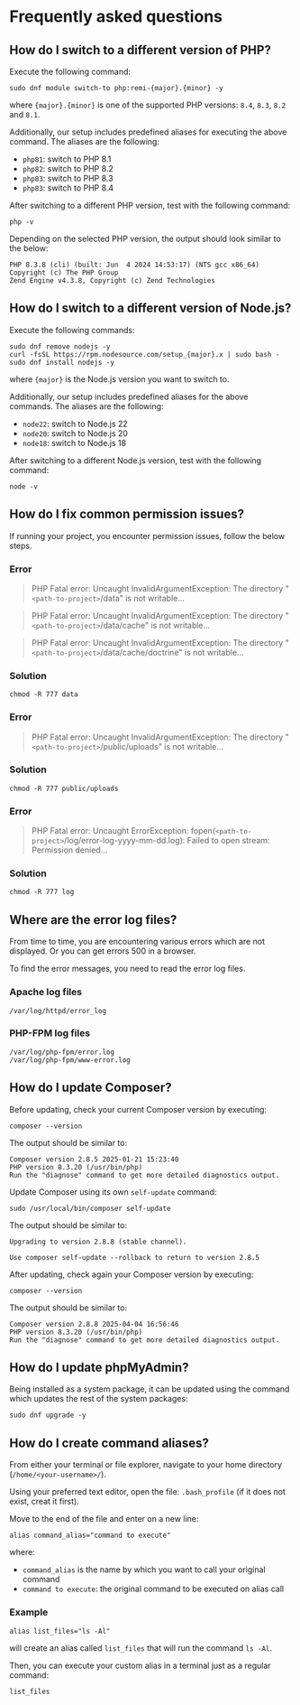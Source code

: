 # Frequently asked questions

## How do I switch to a different version of PHP?

Execute the following command:

```shell
sudo dnf module switch-to php:remi-{major}.{minor} -y
```

where `{major}.{minor}` is one of the supported PHP versions: `8.4`, `8.3`, `8.2` and `8.1`.

Additionally, our setup includes predefined aliases for executing the above command.
The aliases are the following:

- `php81`: switch to PHP 8.1
- `php82`: switch to PHP 8.2
- `php83`: switch to PHP 8.3
- `php83`: switch to PHP 8.4

After switching to a different PHP version, test with the following command:

```shell
php -v
```

Depending on the selected PHP version, the output should look similar to the below:

```text
PHP 8.3.8 (cli) (built: Jun  4 2024 14:53:17) (NTS gcc x86_64)
Copyright (c) The PHP Group
Zend Engine v4.3.8, Copyright (c) Zend Technologies
```

## How do I switch to a different version of Node.js?

Execute the following commands:

```shell
sudo dnf remove nodejs -y
curl -fsSL https://rpm.nodesource.com/setup_{major}.x | sudo bash -
sudo dnf install nodejs -y
```

where `{major}` is the Node.js version you want to switch to.

Additionally, our setup includes predefined aliases for the above commands.
The aliases are the following:

- `node22`: switch to Node.js 22
- `node20`: switch to Node.js 20
- `node18`: switch to Node.js 18

After switching to a different Node.js version, test with the following command:

```shell
node -v
```

## How do I fix common permission issues?

If running your project, you encounter permission issues, follow the below steps.

### Error

> PHP Fatal error: Uncaught InvalidArgumentException: The directory "`<path-to-project>`/data" is not writable...

> PHP Fatal error: Uncaught InvalidArgumentException: The directory "`<path-to-project>`/data/cache" is not writable...

> PHP Fatal error: Uncaught InvalidArgumentException: The directory "`<path-to-project>`/data/cache/doctrine" is not
> writable...

### Solution

```shell
chmod -R 777 data
```

### Error

> PHP Fatal error: Uncaught InvalidArgumentException: The directory "`<path-to-project>`/public/uploads" is not
> writable...

### Solution

```shell
chmod -R 777 public/uploads
```

### Error

> PHP Fatal error: Uncaught ErrorException: fopen(`<path-to-project>`/log/error-log-yyyy-mm-dd.log): Failed to open
> stream: Permission denied...

### Solution

```shell
chmod -R 777 log
```

## Where are the error log files?

From time to time, you are encountering various errors which are not displayed. Or you can get errors 500 in a browser.

To find the error messages, you need to read the error log files.

### Apache log files

```text
/var/log/httpd/error_log
```

### PHP-FPM log files

```text
/var/log/php-fpm/error.log
/var/log/php-fpm/www-error.log
```

## How do I update Composer?

Before updating, check your current Composer version by executing:

```shell
composer --version
```

The output should be similar to:

```text
Composer version 2.8.5 2025-01-21 15:23:40
PHP version 8.3.20 (/usr/bin/php)
Run the "diagnose" command to get more detailed diagnostics output.
```

Update Composer using its own `self-update` command:

```shell
sudo /usr/local/bin/composer self-update
```

The output should be similar to:

```text
Upgrading to version 2.8.8 (stable channel).

Use composer self-update --rollback to return to version 2.8.5
```

After updating, check again your Composer version by executing:

```shell
composer --version
```

The output should be similar to:

```text
Composer version 2.8.8 2025-04-04 16:56:46
PHP version 8.3.20 (/usr/bin/php)
Run the "diagnose" command to get more detailed diagnostics output.
```

## How do I update phpMyAdmin?

Being installed as a system package, it can be updated using the command which updates the rest of the system packages:

```shell
sudo dnf upgrade -y
```

## How do I create command aliases?

From either your terminal or file explorer, navigate to your home directory (`/home/<your-username>/`).

Using your preferred text editor, open the file: `.bash_profile` (if it does not exist, creat it first).

Move to the end of the file and enter on a new line:

```text
alias command_alias="command to execute"
```

where:

- `command_alias` is the name by which you want to call your original command
- `command to execute`: the original command to be executed on alias call

### Example

```text
alias list_files="ls -Al"
```

will create an alias called `list_files` that will run the command `ls -Al`.

Then, you can execute your custom alias in a terminal just as a regular command:

```shell
list_files
```
